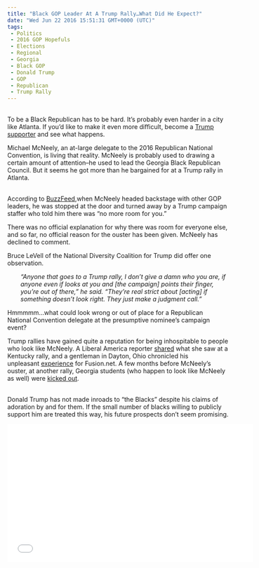 ```yaml
---
title: "Black GOP Leader At A Trump Rally…What Did He Expect?"
date: "Wed Jun 22 2016 15:51:31 GMT+0000 (UTC)"
tags: 
 - Politics
 - 2016 GOP Hopefuls
 - Elections
 - Regional
 - Georgia
 - Black GOP
 - Donald Trump
 - GOP
 - Republican
 - Trump Rally
---
```

<p><!--OffDef--><br>
To be a Black Republican has to be hard. It&#x2019;s probably even harder in a city like Atlanta. If you&#x2019;d like to make it even more difficult, become a <a href="https://www.rawstory.com/2016/06/black-georgia-gop-official-booted-from-atlanta-trump-event-with-no-explanation/" onclick="__gaTracker(&apos;send&apos;, &apos;event&apos;, &apos;outbound-article&apos;, &apos;https://www.rawstory.com/2016/06/black-georgia-gop-official-booted-from-atlanta-trump-event-with-no-explanation/&apos;, &apos;Trump supporter&apos;);">Trump supporter</a> and see what happens.</p><p>Michael McNeely, an at-large delegate to the 2016 Republican National Convention, is living that reality. McNeely is probably used to drawing a certain amount of attention&#x2013;he used to lead the Georgia Black Republican Council. But it seems he got more than he bargained for at a Trump rally in Atlanta.</p><p><!--Ads1--><br>
According to <a href="https://www.buzzfeed.com/darrensands/georgia-gop-official-removed-from-atlanta-trump-event?utm_term=.ujwWZM37l#.iyWOL0Ez4" onclick="__gaTracker(&apos;send&apos;, &apos;event&apos;, &apos;outbound-article&apos;, &apos;https://www.buzzfeed.com/darrensands/georgia-gop-official-removed-from-atlanta-trump-event?utm_term=.ujwWZM37l#.iyWOL0Ez4&apos;, &apos;BuzzFeed&apos;);">BuzzFeed</a>,when McNeely headed backstage with other GOP leaders, he was stopped at the door and turned away by a Trump campaign staffer who told him&#xA0;there was &#x201C;no more room for you.&#x201D;</p><p>There was no official explanation for why there was room for everyone else, and so far, no official reason for the ouster has been given. McNeely has declined to comment.</p><p>Bruce LeVell of the National Diversity Coalition for Trump did offer one observation.</p><p style="padding-left: 30px;"><em>&#x201C;Anyone that goes to a Trump rally, I don&#x2019;t give a damn who you are, if anyone even if looks at you and [the campaign] points their finger, you&#x2019;re out of there,&#x201D; he said. &#x201C;They&#x2019;re real strict about [acting] if something doesn&#x2019;t look right. They just make a judgment call.&#x201D;</em></p><p>Hmmmmm&#x2026;what could look wrong or out of place for a Republican National Convention delegate at the presumptive nominee&#x2019;s campaign event?</p><p>Trump rallies have gained quite a reputation for being inhospitable to people who look like McNeely. A Liberal America reporter <a href="http://www.liberalamerica.org/2016/03/04/the-truth-i-survived-a-trump-rally-and-this-was-what-i-saw-video/">shared</a> what she saw at a Kentucky rally, and a gentleman in Dayton, Ohio chronicled his unpleasant&#xA0;<a href="http://fusion.net/story/280795/donald-trump-dayton-rally/" onclick="__gaTracker(&apos;send&apos;, &apos;event&apos;, &apos;outbound-article&apos;, &apos;http://fusion.net/story/280795/donald-trump-dayton-rally/&apos;, &apos;experience&apos;);">experience</a>&#xA0;for Fusion.net. A&#xA0;few months before McNeely&#x2019;s ouster, at another rally, Georgia students (who happen to look like McNeely as well) were <a href="http://www.usatoday.com/story/news/politics/elections/2016/02/29/donald-trump-georgia-rally-valdosta/81129964/" onclick="__gaTracker(&apos;send&apos;, &apos;event&apos;, &apos;outbound-article&apos;, &apos;http://www.usatoday.com/story/news/politics/elections/2016/02/29/donald-trump-georgia-rally-valdosta/81129964/&apos;, &apos;kicked out&apos;);">kicked out</a>.</p><p><!--Ads2--><br>
Donald Trump has not made inroads to &#x201C;the Blacks&#x201D; despite his claims of adoration by and for them. If the small number of blacks willing to publicly support him are treated this way, his future prospects don&#x2019;t seem promising.</p><p><iframe src="//www.youtube.com/embed/R5nXwR_27DM" width="560" height="315" frameborder="0" allowfullscreen="allowfullscreen"></iframe></p>